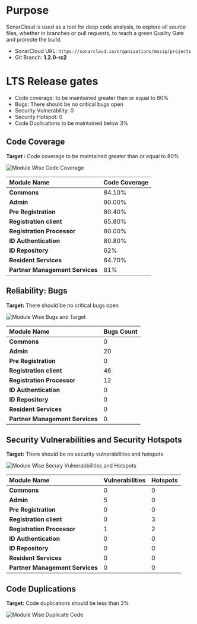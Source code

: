 # Purpose

SonarCloud is used as a tool for deep code analysis, to explore all source files, whether in branches or pull requests, to reach a green Quality Gate and promote the build.

- SonarCloud URL: `https://sonarcloud.io/organizations/mosip/projects`
- Git Branch: **1.2.0-rc2**

# LTS Release gates

- Code coverage:  to be maintained greater than or equal to 80%
- Bugs: There should be no critical bugs open
- Security Vulnerability: 0
- Security Hotspot: 0
- Code Duplications to be maintained below 3%

## Code Coverage

**Target :** Code coverage to be maintained greater than or equal to 80%

![Module Wise Code Coverage](../_images/1.2.0/modulewise_code_coverage.png)

|**Module Name**|**Code Coverage**|
| :- | :- |
|**Commons**|84.10%|
|**Admin**|80.00%|
|**Pre Registration**|80.40%|
|**Registration client**|65.80%|
|**Registration Processor**|80.00%|
|**ID Authentication**|80.80%|
|**ID Repository**|62%|
|**Resident Services**|64.70%|
|**Partner Management Services**|81%|


## Reliability: Bugs

**Target:**  There should be no critical bugs open

![Module Wise Bugs and Target](../_images/1.2.0/modulewise_bugs_and_target.png)

|**Module Name**|**Bugs Count**|
| :- | :- |
|**Commons**|0|
|**Admin**|20|
|**Pre Registration**|0|
|**Registration client**|46|
|**Registration Processor**|12|
|**ID Authentication**|0|
|**ID Repository**|0|
|**Resident Services**|0|
|**Partner Management Services**|0|

## Security Vulnerabilities and Security Hotspots

**Target:** There should be no security vulnerabilities and hotspots

![Module Wise Secury Vulnerabbilities and Hotspots](../_images/1.2.0/modulewise_securiy_vulnerabilities_hotspots.png)

|**Module Name**|**Vulnerabilities**|**Hotspots**|
| :- | :- | :- |
|**Commons**|0|0|
|**Admin**|5|0|
|**Pre Registration**|0|0|
|**Registration client**|0|3|
|**Registration Processor**|1|2|
|**ID Authentication**|0|0|
|**ID Repository**|0|0|
|**Resident Services**|0|0|
|**Partner Management Services**|0|0|

## Code Duplications

**Target:** Code duplications should be less than 3%

![Module Wise Duplicate Code](../_images/1.2.0/modulewise_duplicate_code.png)
